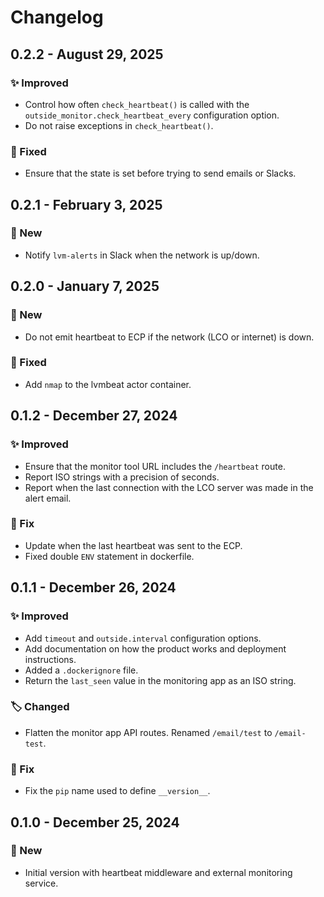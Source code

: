 # Changelog

## 0.2.2 - August 29, 2025

### ✨ Improved

* Control how often `check_heartbeat()` is called with the `outside_monitor.check_heartbeat_every` configuration option.
* Do not raise exceptions in `check_heartbeat()`.

### 🔧 Fixed

* Ensure that the state is set before trying to send emails or Slacks.


## 0.2.1 - February 3, 2025

### 🚀 New

* Notify `lvm-alerts` in Slack when the network is up/down.


## 0.2.0 - January 7, 2025

### 🚀 New

* Do not emit heartbeat to ECP if the network (LCO or internet) is down.

### 🔧 Fixed

* Add `nmap` to the lvmbeat actor container.


## 0.1.2 - December 27, 2024

### ✨ Improved

* Ensure that the monitor tool URL includes the `/heartbeat` route.
* Report ISO strings with a precision of seconds.
* Report when the last connection with the LCO server was made in the alert email.

### 🔧 Fix

* Update when the last heartbeat was sent to the ECP.
* Fixed double `ENV` statement in dockerfile.


## 0.1.1 - December 26, 2024

### ✨ Improved

* Add `timeout` and `outside.interval` configuration options.
* Add documentation on how the product works and deployment instructions.
* Added a `.dockerignore` file.
* Return the `last_seen` value in the monitoring app as an ISO string.

### 🏷️ Changed

* Flatten the monitor app API routes. Renamed `/email/test` to `/email-test`.

### 🔧 Fix

* Fix the `pip` name used to define `__version__`.


## 0.1.0 - December 25, 2024

### 🚀 New

* Initial version with heartbeat middleware and external monitoring service.
